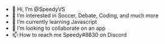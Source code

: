 - 👋 Hi, I’m @SpeedyVS
- 👀 I’m interested in Soccer, Debate, Coding, and much more
- 🌱 I’m currently learning Javascript
- 💞️ I’m looking to collaborate on an app
- 📫 How to reach me Speedy#8630 on Discord

<!---
SpeedyVS/SpeedyVS is a ✨ special ✨ repository because its `README.md` (this file) appears on your GitHub profile.
You can click the Preview link to take a look at your changes.
--->
